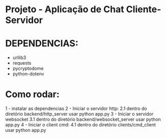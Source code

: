 # Projeto - Aplicação de Chat Cliente-Servidor

# DEPENDENCIAS:

- urllib3
- requests
- pycryptodome
- python-dotenv

# Como rodar:

1 - instalar as dependencias
2 - Iniciar o servidor http:
  2.1 dentro do diretório backend/http_server usar python app.py
3 - Iniciar o servidor websocket 
  3.1 dentro do diretório backend/websocket_server usar python app.py
4 - Iniciar o client cmd:
  4.1 dentro do diretório clients/cmd_client usar python app.py